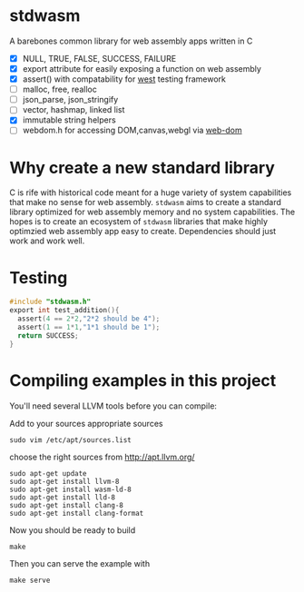 # stdwasm

A barebones common library for web assembly apps written in C

* [x] NULL, TRUE, FALSE, SUCCESS, FAILURE
* [x] export attribute for easily exposing a function on web assembly
* [x] assert() with compatability for [west](https://github.com/web-dom/west) testing framework
* [ ] malloc, free, realloc
* [ ] json_parse, json_stringify
* [ ] vector, hashmap, linked list
* [x] immutable string helpers
* [ ] webdom.h for accessing DOM,canvas,webgl via [web-dom](https://github.com/web-dom/web-dom/)

# Why create a new standard library

C is rife with historical code meant for a huge variety of system capabilities that make no sense for web assembly. `stdwasm` aims to create a standard library optimized for web assembly memory and no system capabilities. The hopes is to create an ecosystem of `stdwasm` libraries that make highly optimzied web assembly app easy to create. Dependencies should just work and work well.

# Testing
```C
#include "stdwasm.h"
export int test_addition(){
  assert(4 == 2*2,"2*2 should be 4");
  assert(1 == 1*1,"1*1 should be 1");
  return SUCCESS;
}
```

# Compiling examples in this project

You'll need several LLVM tools before you can compile:

Add to your sources appropriate sources

`sudo vim /etc/apt/sources.list`

choose the right sources from http://apt.llvm.org/

```
sudo apt-get update
sudo apt-get install llvm-8
sudo apt-get install wasm-ld-8
sudo apt-get install lld-8
sudo apt-get install clang-8
sudo apt-get install clang-format
```

Now you should be ready to build

`make`

Then you can serve the example with

`make serve`
